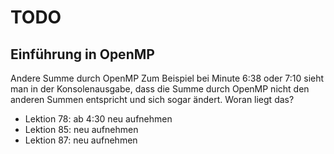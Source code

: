# TODO

## Einführung in OpenMP

Andere Summe durch OpenMP
Zum Beispiel bei Minute 6:38 oder 7:10 sieht man in der Konsolenausgabe, dass die Summe durch OpenMP nicht den anderen Summen entspricht und sich sogar ändert. Woran liegt das?

- Lektion 78: ab 4:30 neu aufnehmen
- Lektion 85: neu aufnehmen
- Lektion 87: neu aufnehmen
